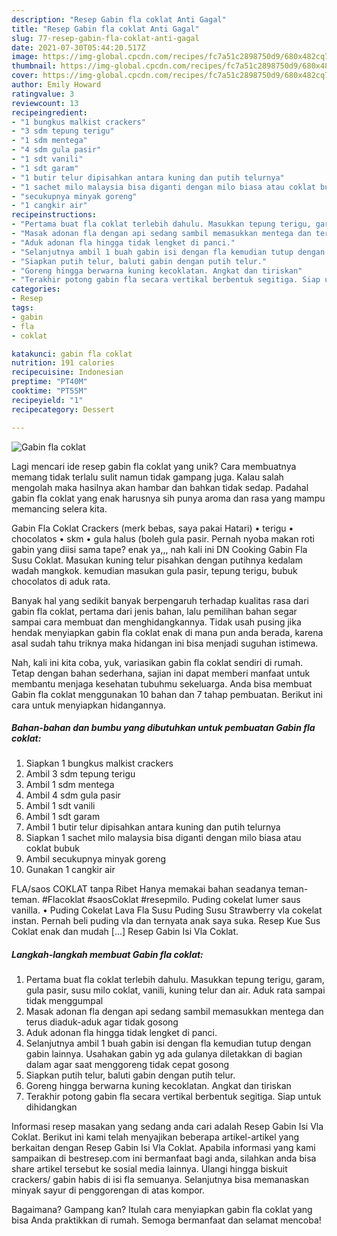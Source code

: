```yaml
---
description: "Resep Gabin fla coklat Anti Gagal"
title: "Resep Gabin fla coklat Anti Gagal"
slug: 77-resep-gabin-fla-coklat-anti-gagal
date: 2021-07-30T05:44:20.517Z
image: https://img-global.cpcdn.com/recipes/fc7a51c2898750d9/680x482cq70/gabin-fla-coklat-foto-resep-utama.jpg
thumbnail: https://img-global.cpcdn.com/recipes/fc7a51c2898750d9/680x482cq70/gabin-fla-coklat-foto-resep-utama.jpg
cover: https://img-global.cpcdn.com/recipes/fc7a51c2898750d9/680x482cq70/gabin-fla-coklat-foto-resep-utama.jpg
author: Emily Howard
ratingvalue: 3
reviewcount: 13
recipeingredient:
- "1 bungkus malkist crackers"
- "3 sdm tepung terigu"
- "1 sdm mentega"
- "4 sdm gula pasir"
- "1 sdt vanili"
- "1 sdt garam"
- "1 butir telur dipisahkan antara kuning dan putih telurnya"
- "1 sachet milo malaysia bisa diganti dengan milo biasa atau coklat bubuk"
- "secukupnya minyak goreng"
- "1 cangkir air"
recipeinstructions:
- "Pertama buat fla coklat terlebih dahulu. Masukkan tepung terigu, garam, gula pasir, susu milo coklat, vanili, kuning telur dan air. Aduk rata sampai tidak menggumpal"
- "Masak adonan fla dengan api sedang sambil memasukkan mentega dan terus diaduk-aduk agar tidak gosong"
- "Aduk adonan fla hingga tidak lengket di panci."
- "Selanjutnya ambil 1 buah gabin isi dengan fla kemudian tutup dengan gabin lainnya. Usahakan gabin yg ada gulanya diletakkan di bagian dalam agar saat menggoreng tidak cepat gosong"
- "Siapkan putih telur, baluti gabin dengan putih telur."
- "Goreng hingga berwarna kuning kecoklatan. Angkat dan tiriskan"
- "Terakhir potong gabin fla secara vertikal berbentuk segitiga. Siap untuk dihidangkan"
categories:
- Resep
tags:
- gabin
- fla
- coklat

katakunci: gabin fla coklat 
nutrition: 191 calories
recipecuisine: Indonesian
preptime: "PT40M"
cooktime: "PT55M"
recipeyield: "1"
recipecategory: Dessert

---
```



![Gabin fla coklat](https://img-global.cpcdn.com/recipes/fc7a51c2898750d9/680x482cq70/gabin-fla-coklat-foto-resep-utama.jpg)

Lagi mencari ide resep gabin fla coklat yang unik? Cara membuatnya memang tidak terlalu sulit namun tidak gampang juga. Kalau salah mengolah maka hasilnya akan hambar dan bahkan tidak sedap. Padahal gabin fla coklat yang enak harusnya sih punya aroma dan rasa yang mampu memancing selera kita.

Gabin Fla Coklat Crackers (merk bebas, saya pakai Hatari) • terigu • chocolatos • skm • gula halus (boleh gula pasir. Pernah nyoba makan roti gabin yang diisi sama tape? enak ya,,, nah kali ini DN Cooking Gabin Fla Susu Coklat. Masukan kuning telur pisahkan dengan putihnya kedalam wadah mangkok. kemudian masukan gula pasir, tepung terigu, bubuk chocolatos di aduk rata.

Banyak hal yang sedikit banyak berpengaruh terhadap kualitas rasa dari gabin fla coklat, pertama dari jenis bahan, lalu pemilihan bahan segar sampai cara membuat dan menghidangkannya. Tidak usah pusing jika hendak menyiapkan gabin fla coklat enak di mana pun anda berada, karena asal sudah tahu triknya maka hidangan ini bisa menjadi suguhan istimewa.


Nah, kali ini kita coba, yuk, variasikan gabin fla coklat sendiri di rumah. Tetap dengan bahan sederhana, sajian ini dapat memberi manfaat untuk membantu menjaga kesehatan tubuhmu sekeluarga. Anda bisa membuat Gabin fla coklat menggunakan 10 bahan dan 7 tahap pembuatan. Berikut ini cara untuk menyiapkan hidangannya.

<!--inarticleads1-->

##### Bahan-bahan dan bumbu yang dibutuhkan untuk pembuatan Gabin fla coklat:

1. Siapkan 1 bungkus malkist crackers
1. Ambil 3 sdm tepung terigu
1. Ambil 1 sdm mentega
1. Ambil 4 sdm gula pasir
1. Ambil 1 sdt vanili
1. Ambil 1 sdt garam
1. Ambil 1 butir telur dipisahkan antara kuning dan putih telurnya
1. Siapkan 1 sachet milo malaysia bisa diganti dengan milo biasa atau coklat bubuk
1. Ambil secukupnya minyak goreng
1. Gunakan 1 cangkir air


FLA/saos COKLAT tanpa Ribet Hanya memakai bahan seadanya teman-teman. #Flacoklat #saosCoklat #resepmilo. Puding cokelat lumer saus vanilla. • Puding Cokelat Lava Fla Susu Puding Susu Strawberry vla cokelat instan. Pernah beli puding vla dan ternyata anak saya suka. Resep Kue Sus Coklat enak dan mudah […] Resep Gabin Isi Vla Coklat. 

<!--inarticleads2-->

##### Langkah-langkah membuat Gabin fla coklat:

1. Pertama buat fla coklat terlebih dahulu. Masukkan tepung terigu, garam, gula pasir, susu milo coklat, vanili, kuning telur dan air. Aduk rata sampai tidak menggumpal
1. Masak adonan fla dengan api sedang sambil memasukkan mentega dan terus diaduk-aduk agar tidak gosong
1. Aduk adonan fla hingga tidak lengket di panci.
1. Selanjutnya ambil 1 buah gabin isi dengan fla kemudian tutup dengan gabin lainnya. Usahakan gabin yg ada gulanya diletakkan di bagian dalam agar saat menggoreng tidak cepat gosong
1. Siapkan putih telur, baluti gabin dengan putih telur.
1. Goreng hingga berwarna kuning kecoklatan. Angkat dan tiriskan
1. Terakhir potong gabin fla secara vertikal berbentuk segitiga. Siap untuk dihidangkan


Informasi resep masakan yang sedang anda cari adalah Resep Gabin Isi Vla Coklat. Berikut ini kami telah menyajikan beberapa artikel-artikel yang berkaitan dengan Resep Gabin Isi Vla Coklat. Apabila informasi yang kami sampaikan di bestresep.com ini bermanfaat bagi anda, silahkan anda bisa share artikel tersebut ke sosial media lainnya. Ulangi hingga biskuit crackers/ gabin habis di isi fla semuanya. Selanjutnya bisa memanaskan minyak sayur di penggorengan di atas kompor. 

Bagaimana? Gampang kan? Itulah cara menyiapkan gabin fla coklat yang bisa Anda praktikkan di rumah. Semoga bermanfaat dan selamat mencoba!
